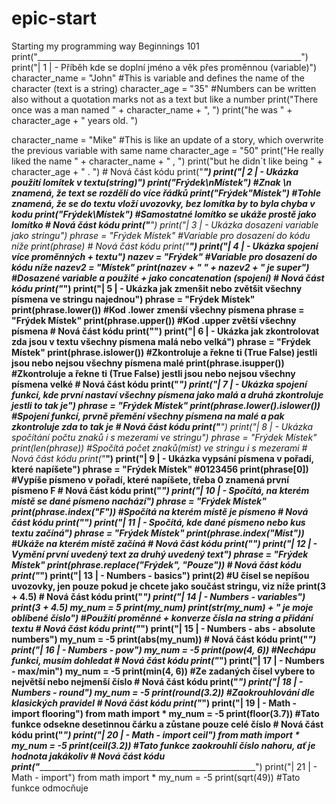 # epic-start
Starting my programming way
Beginnings 101
print("__________________________________________________________________")
print("| 1 | - Příběh kde se doplní jméno a věk přes proměnnou (variable)")
character_name = "John"     #This is variable and defines the name of the character (text is a string)
character_age = "35"    #Numbers can be written also without a quotation marks not as a text but like a number
print("There once was a man named " + character_name + ", ")
print("he was " + character_age + " years old. ")

character_name = "Mike"     #This is like an update of a story, which overwrite the previous variable with same name
character_age = "50"
print("He really liked the name " + character_name + " , ")
print("but he didn´t like being " + character_age + " . ")
    # Nová část kódu
print("______________________________________________")
print("| 2 | - Ukázka použití lomítek v textu(string)")
print("Frýdek\nMístek") #Znak \n znamená, že text se rozdělí do více řádků
print("Frýdek\"Místek") #Tohle znamená, že se do textu vloží uvozovky, bez lomítka by to byla chyba v kodu
print("Frýdek\Místek")  #Samostatné lomítko se ukáže prostě jako lomítko
    # Nová část kódu
print("_____________________________________________")
print("| 3 | - Ukázka dosazeni variable jako stringu")
phrase = "Frýdek Místek"    #Variable pro dosazení do kódu níže
print(phrase)
    # Nová část kódu
print("______________________________________________")
print("| 4 | - Ukázka spojení více proměnných + textu")
nazev = "Frýdek"    #Variable pro dosazení do kódu níže
nazev2 = "Místek"
print(nazev + " " + nazev2 + " je super")   #Dosazené variable a použité + jako concatenation (spojení)
    # Nová část kódu
print("___________________________________________________________________________")
print("| 5 | - Ukázka jak zmenšit nebo zvětšit všechny písmena ve stringu najednou")
phrase = "Frýdek Místek"
print(phrase.lower())   #Kod .lower zmenší všechny písmena
phrase = "Frýdek Místek"
print(phrase.upper())   #Kod .upper zvětší všechny písmena
    # Nová část kódu
print("________________________________________________________________________________")
print("| 6 | - Ukázka jak zkontrolovat zda jsou v textu všechny písmena malá nebo velká")
phrase = "Frýdek Místek"
print(phrase.islower())   #Zkontroluje a řekne ti (True False) jestli jsou nebo nejsou všechny písmena malé
print(phrase.isupper())   #Zkontroluje a řekne ti (True False) jestli jsou nebo nejsou všechny písmena velké
    # Nová část kódu
print("_______________________________________________________________________________________________________________")
print("| 7 | - Ukázka spojení funkcí, kde první nastaví všechny písmena jako malá a druhá zkontroluje jestli to tak je")
phrase = "Frýdek Místek"
print(phrase.lower().islower()) #Spojení funkcí, prvně přemění všechny písmena na malé a pak zkontroluje zda to tak je
    # Nová část kódu
print("____________________________________________________________")
print("| 8 | - Ukázka spočítání počtu znaků i s mezerami ve stringu")
phrase = "Frýdek Místek"
print(len(phrase))  #Spočítá počet znaků(míst) ve stringu i s mezerami
    # Nová část kódu
print("_______________________________________________________")
print("| 9 | - Ukázka vypsání písmena v pořadí, které napíšete")
phrase = "Frýdek Místek"
         #0123456
print(phrase[0])  #Vypíše písmeno v pořadí, které napíšete, třeba 0 znamená první písmeno F
    # Nová část kódu
print("_________________________________________________________")
print("| 10 | - Spočítá, na kterém místě se dané písmeno nachází")
phrase = "Frýdek Místek"
print(phrase.index("F"))  #Spočítá na kterém místě je písmeno
    # Nová část kódu
print("________________________________________________________")
print("| 11 | - Spočítá, kde dané písmeno nebo kus textu začíná")
phrase = "Frýdek Místek"
print(phrase.index("Míst"))  #Ukáže na kterém místě začíná
    # Nová část kódu
print("________________________________________________________")
print("| 12 | - Vymění první uvedený text za druhý uvedený text")
phrase = "Frýdek Místek"
print(phrase.replace("Frýdek", "Pouze"))
    # Nová část kódu
print("_________________________________________________________")
print("| 13 | -  Numbers - basics")
print(2)    #U čísel se nepíšou uvozovky, jen pouze pokud je chcete jako součást stringu, viz níže
print(3 + 4.5)
    # Nová část kódu
print("_________________________________________________________")
print("| 14 | -  Numbers - variables")
print(3 + 4.5)
my_num = 5
print(my_num)
print(str(my_num) + " je moje oblíbené číslo")  #Použití proměnné + konverze čísla na string a přidání textu
    # Nová část kódu
print("_________________________________________________________")
print("| 15 | -  Numbers - abs - absolute numbers")
my_num = -5
print(abs(my_num))
    # Nová část kódu
print("_________________________________________________________")
print("| 16 | -  Numbers - pow")
my_num = -5
print(pow(4, 6))    #Nechápu funkci, musím dohledat
    # Nová část kódu
print("_________________________________________________________")
print("| 17 | -  Numbers - max/min")
my_num = -5
print(min(4, 6))    #Ze zadaných čísel vybere to největší nebo nejmenší číslo
    # Nová část kódu
print("_________________________________________________________")
print("| 18 | -  Numbers - round")
my_num = -5
print(round(3.2))    #Zaokrouhlování dle klasických pravidel
    # Nová část kódu
print("_________________________________________________________")
print("| 19 | -  Math - import flooring")
from math import *
my_num = -5
print(floor(3.7))    #Tato funkce odsekne desetinnou čárku a zůstane pouze celé číslo
    # Nová část kódu
print("_________________________________________________________")
print("| 20 | -  Math - import ceil")
from math import *
my_num = -5
print(ceil(3.2))    #Tato funkce zaokrouhlí číslo nahoru, ať je hodnota jakákoliv
    # Nová část kódu
print("_________________________________________________________")
print("| 21 | -  Math - import")
from math import *
my_num = -5
print(sqrt(49))    #Tato funkce odmocňuje
